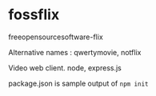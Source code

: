 # fossflix

freeopensourcesoftware-flix

Alternative names : qwertymovie, notflix

Video web client. node, express.js

package.json is sample output of `npm init`
